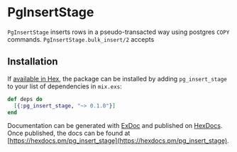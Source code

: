 # PgInsertStage

`PgInsertStage` inserts rows in a pseudo-transacted way using postgres 
`COPY` commands.
`PgInsertStage.bulk_insert/2` accepts
## Installation

If [available in Hex](https://hex.pm/docs/publish), the package can be installed
by adding `pg_insert_stage` to your list of dependencies in `mix.exs`:

```elixir
def deps do
  [{:pg_insert_stage, "~> 0.1.0"}]
end
```

Documentation can be generated with [ExDoc](https://github.com/elixir-lang/ex_doc)
and published on [HexDocs](https://hexdocs.pm). Once published, the docs can
be found at [https://hexdocs.pm/pg_insert_stage](https://hexdocs.pm/pg_insert_stage).

